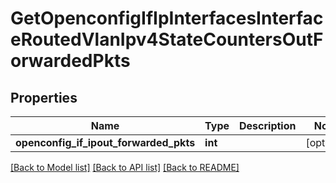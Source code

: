 # GetOpenconfigIfIpInterfacesInterfaceRoutedVlanIpv4StateCountersOutForwardedPkts

## Properties
Name | Type | Description | Notes
------------ | ------------- | ------------- | -------------
**openconfig_if_ipout_forwarded_pkts** | **int** |  | [optional] 

[[Back to Model list]](../README.md#documentation-for-models) [[Back to API list]](../README.md#documentation-for-api-endpoints) [[Back to README]](../README.md)


